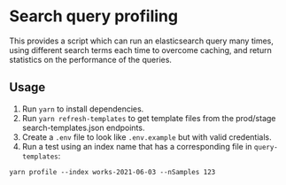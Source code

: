 # Search query profiling

This provides a script which can run an elasticsearch query many times, using different search terms each time to overcome caching, and return statistics on the performance of the queries.

## Usage

1. Run `yarn` to install dependencies.
2. Run `yarn refresh-templates` to get template files from the prod/stage search-templates.json endpoints.
3. Create a `.env` file to look like `.env.example` but with valid credentials.
4. Run a test using an index name that has a corresponding file in `query-templates`:
  ```
  yarn profile --index works-2021-06-03 --nSamples 123
  ```

